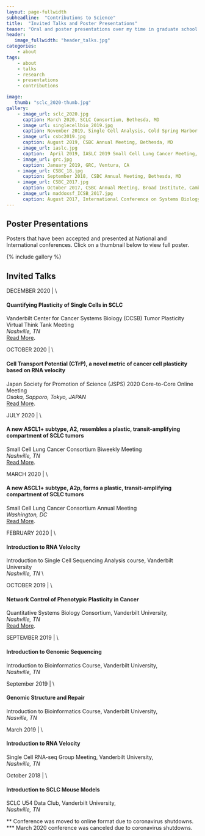 ```yaml
---
layout: page-fullwidth
subheadline:  "Contributions to Science"
title:  "Invited Talks and Poster Presentations"
teaser: "Oral and poster presentations over my time in graduate school at Vanderbilt."
header:
   image_fullwidth: "header_talks.jpg"
categories:
    - about
tags:
    - about
    - talks
    - research
    - presentations
    - contributions

image:
   thumb: "sclc_2020-thumb.jpg"
gallery:
    - image_url: sclc_2020.jpg
      caption: March 2020, SCLC Consortium, Bethesda, MD
    - image_url: singlecellbio_2019.jpg
      caption: November 2019, Single Cell Analysis, Cold Spring Harbor Laboratory, Long Island, NY and October 2019, Second Annual Symposium on Multiscale Cell Fate, NSF-Simons Center as UCI, Irvine, CA
    - image_url: csbc2019.jpg
      caption: August 2019, CSBC Annual Meeting, Bethesda, MD
    - image_url: iaslc.jpg
      caption:  April 2019, IASLC 2019 Small Cell Lung Cancer Meeting, New York, NY
    - image_url: grc.jpg
      caption: January 2019, GRC, Ventura, CA
    - image_url: CSBC_18.jpg
      caption: September 2018, CSBC Annual Meeting, Bethesda, MD
    - image_url: CSBC_2017.jpg
      caption: October 2017, CSBC Annual Meeting, Broad Institute, Cambridge, MA
    - image_url: maddoxsf_ICSB_2017.jpg
      caption: August 2017, International Conference on Systems Biology, Virginia Tech, Blacksburg, VA
---
```



## Poster Presentations
Posters that have been accepted and presented at National and International conferences. Click on a thumbnail below to view full poster.

<!--more-->


{% include gallery %}


## __Invited Talks__

DECEMBER 2020 | \
#### Quantifying Plasticity of Single Cells in SCLC
Vanderbilt Center for Cancer Systems Biology (CCSB) Tumor Plasticity Virtual Think Tank Meeting \
*Nashville, TN* \
<a href='http://smgroves.github.io/docs/Vanderbilt_CCSB_Think_Tank_Program.pdf'>Read More</a>.

OCTOBER 2020 | \
#### Cell Transport Potential (CTrP), a novel metric of cancer cell plasticity based on RNA velocity 
Japan Society for Promotion of Science (JSPS) 2020 Core-to-Core Online Meeting \
*Osaka, Sapporo, Tokyo, JAPAN* \
<a href='https://quantsystemsbc.com/event/core-to-core-meeting/'>Read More</a>.

JULY 2020 | \
#### A new ASCL1+ subtype, A2, resembles a plastic, transit-amplifying compartment of SCLC tumors
Small Cell Lung Cancer Consortium Biweekly Meeting \
*Nashville, TN* \
<a href='https://www.mskcc.org/research-programs/nci-small-cell-lung-cancer-consortium/research-meeting-presentations'>Read More</a>.

MARCH 2020 | \
#### A new ASCL1+ subtype, A2p, forms a plastic, transit-amplifying compartment of SCLC tumors
Small Cell Lung Cancer Consortium Annual Meeting \
*Washington, DC* \
<a href='https://www.mskcc.org/research-programs/nci-small-cell-lung-cancer-consortium/research-meeting-presentations'>Read More</a>.

FEBRUARY 2020 | \
#### Introduction to RNA Velocity
Introduction to Single Cell Sequencing Analysis course, Vanderbilt University \
*Nashville, TN* \

OCTOBER 2019 | \
#### Network Control of Phenotypic Plasticity in Cancer
Quantitative Systems Biology Consortium, Vanderbilt University, \
*Nashville, TN* \
<a href='https://quantsystemsbc.com/courses/qsbc-seminar-series/lesson/2019-10-25-groves/'>Read More</a>.

SEPTEMBER 2019 | \
#### Introduction to Genomic Sequencing
Introduction to Bioinformatics Course, Vanderbilt University, \
*Nashville, TN* 

September 2019 | \
#### Genomic Structure and Repair
 Introduction to Bioinformatics Course, Vanderbilt University, \
 *Nasville, TN* 

March 2019 | \
#### Introduction to RNA Velocity
 Single Cell RNA-seq Group Meeting, Vanderbilt University, \
 *Nashville, TN* 

October 2018 | \
#### Introduction to SCLC Mouse Models
 SCLC U54 Data Club, Vanderbilt University, \
 *Nashville, TN*


** Conference was moved to online format due to coronavirus shutdowns. \
*** March 2020 conference was canceled due to coronavirus shutdowns.

